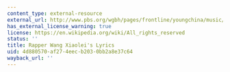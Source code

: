 ```yaml
---
content_type: external-resource
external_url: http://www.pbs.org/wgbh/pages/frontline/youngchina/music/lyrics.html
has_external_license_warning: true
license: https://en.wikipedia.org/wiki/All_rights_reserved
status: ''
title: Rapper Wang Xiaolei's Lyrics
uid: 4d880570-af27-4eec-b203-0bb2a8e37c64
wayback_url: ''
---
```

